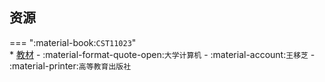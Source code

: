 ## 资源  
=== ":material-book:`CST11023`"  
    * [教材](https://api.hanximeng.com/lanzou/?url=https://cqu-openlib.lanzout.com/ifNzH2bp59ad&type=down) - :material-format-quote-open:`大学计算机` - :material-account:`王移芝` - :material-printer:`高等教育出版社`  